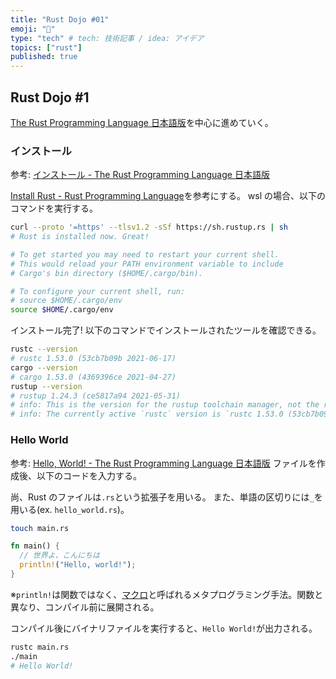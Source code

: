```yaml
---
title: "Rust Dojo #01"
emoji: "🦀"
type: "tech" # tech: 技術記事 / idea: アイデア
topics: ["rust"]
published: true
---
```


## Rust Dojo #1

[The Rust Programming Language 日本語版](https://doc.rust-jp.rs/book-ja/title-page.html)を中心に進めていく。

### インストール

参考: [インストール - The Rust Programming Language 日本語版](https://doc.rust-jp.rs/book-ja/ch01-01-installation.html)

[Install Rust - Rust Programming Language](https://www.rust-lang.org/tools/install)を参考にする。
wsl の場合、以下のコマンドを実行する。

```sh
curl --proto '=https' --tlsv1.2 -sSf https://sh.rustup.rs | sh
# Rust is installed now. Great!

# To get started you may need to restart your current shell.
# This would reload your PATH environment variable to include
# Cargo's bin directory ($HOME/.cargo/bin).

# To configure your current shell, run:
# source $HOME/.cargo/env
source $HOME/.cargo/env
```

インストール完了!
以下のコマンドでインストールされたツールを確認できる。

```sh
rustc --version
# rustc 1.53.0 (53cb7b09b 2021-06-17)
cargo --version
# cargo 1.53.0 (4369396ce 2021-04-27)
rustup --version
# rustup 1.24.3 (ce5817a94 2021-05-31)
# info: This is the version for the rustup toolchain manager, not the rustc compiler.
# info: The currently active `rustc` version is `rustc 1.53.0 (53cb7b09b 2021-06-17)`

```

### Hello World

参考: [Hello, World! - The Rust Programming Language 日本語版](https://doc.rust-jp.rs/book-ja/ch01-02-hello-world.html)
ファイルを作成後、以下のコードを入力する。

尚、Rust のファイルは`.rs`という拡張子を用いる。
また、単語の区切りには`_`を用いる(ex. `hello_world.rs`)。

```sh
touch main.rs
```

```rs
fn main() {
  // 世界よ、こんにちは
  println!("Hello, world!");
}
```

※`println!`は関数ではなく、[マクロ](https://doc.rust-jp.rs/book-ja/ch19-06-macros.html)と呼ばれるメタプログラミング手法。関数と異なり、コンパイル前に展開される。

コンパイル後にバイナリファイルを実行すると、`Hello World!`が出力される。

```sh
rustc main.rs
./main
# Hello World!
```
